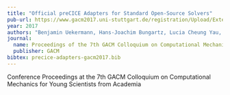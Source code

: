 ```yaml
---
title: "Official preCICE Adapters for Standard Open-Source Solvers"
pub-url: https://www.gacm2017.uni-stuttgart.de/registration/Upload/ExtendedAbstracts/ExtendedAbstract_0138.pdf
year: 2017
authors: "Benjamin Uekermann, Hans-Joachim Bungartz, Lucia Cheung Yau, Gerasimos Chourdakis, Alexander Rusch"
journal:
  name: Proceedings of the 7th GACM Colloquium on Computational Mechanics for Young Scientists from Academia
  publisher: GACM
bibtex: precice-adapters-gacm2017.bib
---
```

Conference Proceedings at the 7th GACM Colloquium on Computational Mechanics for Young Scientists from Academia
